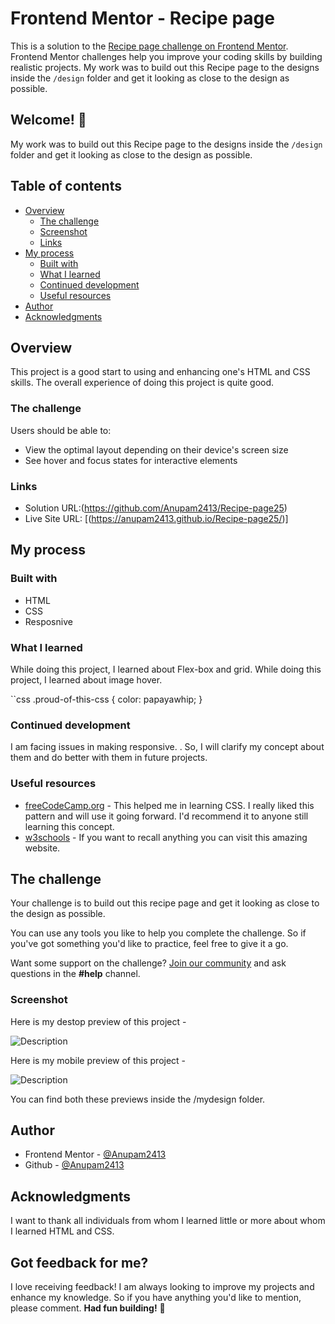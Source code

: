 # Frontend Mentor - Recipe page
This is a solution to the [Recipe page challenge on Frontend Mentor](https://www.frontendmentor.io/challenges/recipe-page-KiTsR8QQKm). Frontend Mentor challenges help you improve your coding skills by building realistic projects.
My work was to build out this Recipe page to the designs inside the `/design` folder and get it looking as close to the design as possible.

## Welcome! 👋
My work was to build out this Recipe page to the designs inside the `/design` folder and get it looking as close to the design as possible.

## Table of contents

- [Overview](#overview)
  - [The challenge](#the-challenge)
  - [Screenshot](#screenshot)
  - [Links](#links)
- [My process](#my-process)
  - [Built with](#built-with)
  - [What I learned](#what-i-learned)
  - [Continued development](#continued-development)
  - [Useful resources](#useful-resources)
- [Author](#author)
- [Acknowledgments](#acknowledgments)

## Overview
This project is a good start to using and enhancing one's HTML and CSS skills. The overall experience of doing this project is quite good.


### The challenge
Users should be able to:
- View the optimal layout depending on their device's screen size
- See hover and focus states for interactive elements


### Links
- Solution URL:(https://github.com/Anupam2413/Recipe-page25)
- Live Site URL: [(https://anupam2413.github.io/Recipe-page25/)]

## My process

### Built with

- HTML
- CSS 
- Resposnive


### What I learned
While doing this project, I learned about Flex-box and grid.
While doing this project, I learned about  image hover.

``css
.proud-of-this-css {
  color: papayawhip;
}


### Continued development


I am facing issues in making responsive. . So, I will clarify my concept about them and do better with them in future projects.


### Useful resources
- [freeCodeCamp.org](https://www.youtube.com/watch?v=1Rs2ND1ryYc&t=13485s) - This helped me in learning CSS. I really liked this pattern and will use it going forward. I'd recommend it to anyone still learning this concept.
- [w3schools](https://www.w3schools.com/) - If you want to recall anything you can visit this amazing website. 

## The challenge

Your challenge is to build out this recipe page and get it looking as close to the design as possible.

You can use any tools you like to help you complete the challenge. So if you've got something you'd like to practice, feel free to give it a go.

Want some support on the challenge? [Join our community](https://www.frontendmentor.io/community) and ask questions in the **#help** channel.

### Screenshot


Here is my destop preview of this project - 

![Description](https://github.com/Anupam2413/Recipe-page25/assets/138028477/81c8a9f2-0d12-45df-9a67-e29d04ba3175)



Here is my mobile preview of this project - 

![Description](https://github.com/Anupam2413/Recipe-page25/assets/138028477/a82ac7f2-d0a5-4cc0-8711-6e8e738fbbad)




You can find both these previews inside the /mydesign folder.



## Author

- Frontend Mentor - [@Anupam2413](https://www.frontendmentor.io/profile/Anupam2413)
- Github - [@Anupam2413](https://github.com/Anupam2413)


## Acknowledgments
I want to thank all individuals from whom I learned little or more about whom I learned HTML and CSS.



## Got feedback for me?
I love receiving feedback! I am always looking to improve my projects and enhance my knowledge. So if you have anything you'd like to mention, please comment.
**Had fun building!** 🚀





